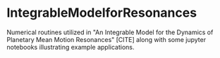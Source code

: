 # IntegrableModelforResonances
Numerical routines utilized in "An Integrable Model for the Dynamics of Planetary Mean Motion Resonances" [CITE] along with some jupyter notebooks illustrating example applications.
